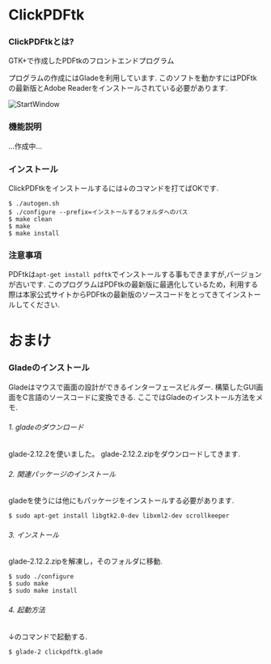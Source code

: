 ClickPDFtk
==========

### ClickPDFtkとは?

GTK+で作成したPDFtkのフロントエンドプログラム

プログラムの作成にはGladeを利用しています.
このソフトを動かすにはPDFtkの最新版とAdobe Readerをインストールされている必要があります.

![StartWindow](http://cdn-ak.f.st-hatena.com/images/fotolife/n/nwpct1/20140113/20140113135205.png)

### 機能説明

...作成中...


### インストール

ClickPDFtkをインストールするには↓のコマンドを打てばOKです.

```
$ ./autogen.sh
$ ./configure --prefix=インストールするフォルダへのパス
$ make clean
$ make
$ make install
```

### 注意事項

PDFtkは`apt-get install pdftk`でインストールする事もできますが,バージョンが古いです.
このプログラムはPDFtkの最新版に最適化しているため，利用する際は本家公式サイトからPDFtkの最新版のソースコードをとってきてインストールしてください.


# おまけ

### Gladeのインストール

Gladeはマウスで画面の設計ができるインターフェースビルダー.
構築したGUI画面をC言語のソースコードに変換できる.
ここではGladeのインストール方法をメモ.

###### 1. gladeのダウンロード

glade-2.12.2を使いました。
glade-2.12.2.zipをダウンロードしてきます.

###### 2. 関連パッケージのインストール

gladeを使うには他にもパッケージをインストールする必要があります.

```
$ sudo apt-get install libgtk2.0-dev libxml2-dev scrollkeeper
```

###### 3. インストール

glade-2.12.2.zipを解凍し，そのフォルダに移動.

```
$ sudo ./configure
$ sudo make
$ sudo make install
```


###### 4. 起動方法

↓のコマンドで起動する.

```
$ glade-2 clickpdftk.glade
```

